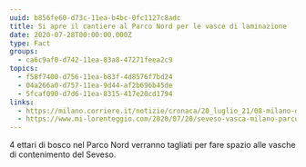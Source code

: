 ```yaml
---
uuid: b856fe60-d73c-11ea-b4bc-0fc1127c8adc
title: Si apre il cantiere al Parco Nord per le vasce di laminazione
date: 2020-07-28T00:00:00.000Z
type: Fact
groups:
  - ca6c9af0-d742-11ea-83a8-47271feea2c9
topics:
  - f58f7400-d756-11ea-b83f-4d8576f7bd24
  - 04a266a0-d757-11ea-9d44-af2b696b45de
  - 5fcaf090-d7d6-11ea-8315-417e20cd1794
links:
  - https://milano.corriere.it/notizie/cronaca/20_luglio_21/08-milano-documentoacorriere-web-milano-b3510a74-cac5-11ea-b15c-cd9b33ddf899.shtml
  - https://www.mi-lorenteggio.com/2020/07/20/seveso-vasca-milano-parco-nord-partito-il-cantiere/114020/
---
```

4 ettari di bosco nel Parco Nord verranno tagliati per fare spazio alle vasche di contenimento del Seveso.